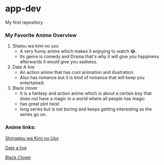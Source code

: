 # app-dev
My first repository

### My Favorite Anime Overview

1. Shatsu wa kimi no uso
	- A very funny anime which makes it enjoying to watch :joy:.
	- Its genre is comedy and Drama that's why it will give you happiness afterwards it would give you sadness.
2. Date A live
	- An action anime that has cool animation and illustration.
	- Also has romance but it is kind of romance that will keep you entertained.
3. Black clover
	- It is a fantasy and action anime which is about a certain boy that does not have a magic in a world where all people has magic
	- has great plot twist
	- long series but is not boring and keeps getting interesting as the series go on.

### Anime links:
[Shingatsu wa Kimi no Uso](https://myanimelist.net/anime/23273/Shigatsu_wa_Kimi_no_Uso)

[Date a live](https://myanimelist.net/anime/15583/Date_A_Live)

[Black Clover](https://myanimelist.net/anime/34572/Black_Clover)
